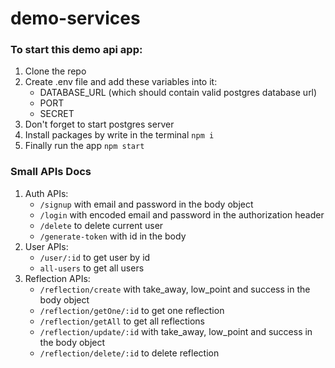 # demo-services

### To start this demo api app:
1. Clone the repo
1. Create .env file and add these variables into it:
    - DATABASE_URL (which should contain valid postgres database url)
    - PORT
    - SECRET
1. Don't forget to start postgres server
1. Install packages by write in the terminal `npm i`
1. Finally run the app `npm start`

### Small APIs Docs
1. Auth APIs: 
    - `/signup` with email and password in the body object
    - `/login` with encoded email and password in the authorization header
    - `/delete` to delete current user
    - `/generate-token` with id in the body
1. User APIs:
    - `/user/:id` to get user by id
    - `all-users` to get all users
1. Reflection APIs:
    - `/reflection/create` with take_away, low_point and success in the body object
    - `/reflection/getOne/:id` to get one reflection
    - `/reflection/getAll` to get all reflections
    - `/reflection/update/:id` with take_away, low_point and success in the body object
    - `/reflection/delete/:id` to delete reflection